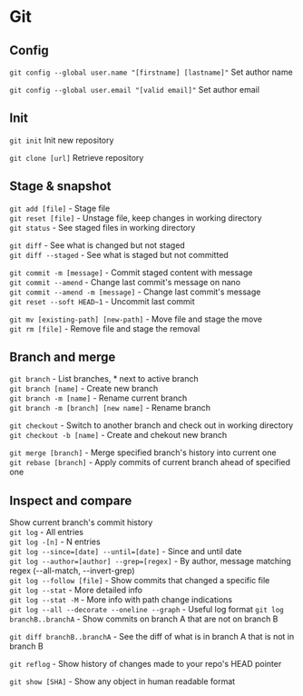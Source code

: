 # Git

## Config 

`git config --global user.name "[firstname] [lastname]"` Set author name

`git config --global user.email "[valid email]"` Set author email

## Init

`git init` Init new repository

`git clone [url]` Retrieve repository

## Stage & snapshot

`git add [file]` - Stage file \
`git reset [file]` - Unstage file, keep changes in working directory \
`git status` - See staged files in working directory

`git diff` - See what is changed but not staged \
`git diff --staged` - See what is staged but not committed

`git commit -m [message]` - Commit staged content with message \
`git commit --amend` - Change last commit's message on nano \
`git commit --amend -m [message]` - Change last commit's message \
`git reset --soft HEAD~1` - Uncommit last commit

`git mv [existing-path] [new-path]` - Move file and stage the move \
`git rm [file]` - Remove file and stage the removal

## Branch and merge

`git branch` - List branches, * next to active branch \
`git branch [name]` - Create new branch \
`git branch -m [name]` - Rename current branch \
`git branch -m [branch] [new name]` - Rename branch

`git checkout` - Switch to another branch and check out in working directory \
`git checkout -b [name]` - Create and chekout new branch

`git merge [branch]` - Merge specified branch's history into current one \
`git rebase [branch]` - Apply commits of current branch ahead of specified one

## Inspect and compare

Show current branch's commit history \
`git log` - All entries \
`git log -[n]` - N entries \
`git log --since=[date] --until=[date]` - Since and until date \
`git log --author=[author] --grep=[regex]` - By author, message matching regex (--all-match, --invert-grep) \
`git log --follow [file]` - Show commits that changed a specific file \
`git log --stat` - More detailed info \
`git log --stat -M` - More info with path change indications \
`git log --all --decorate --oneline --graph` - Useful log format
`git log branchB..branchA` - Show commits on branch A that are not on branch B 

`git diff branchB..branchA` - See the diff of what is in branch A that is not in branch B

`git reflog` - Show history of changes made to your repo's HEAD pointer

`git show [SHA]` - Show any object in human readable format